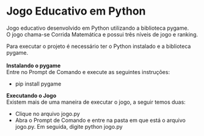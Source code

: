 # Jogo Educativo em Python

Jogo educativo desenvolvido em Python utilizando a biblioteca pygame.<br>O jogo chama-se Corrida Matemática e possui três níveis de jogo e ranking.

Para executar o projeto é necessário ter o Python instalado e a biblioteca pygame.
<br><br>
**Instalando o pygame** 
<br>Entre no Prompt de Comando e execute as seguintes instruções:
- pip install pygame


**Executando o Jogo**
<br>Existem mais de uma maneira de executar o jogo, a seguir temos duas:
* Clique no arquivo jogo.py
* Abra o Prompt de Comando e entre na pasta em que está o arquivo jogo.py. Em seguida, digite python jogo.py 
